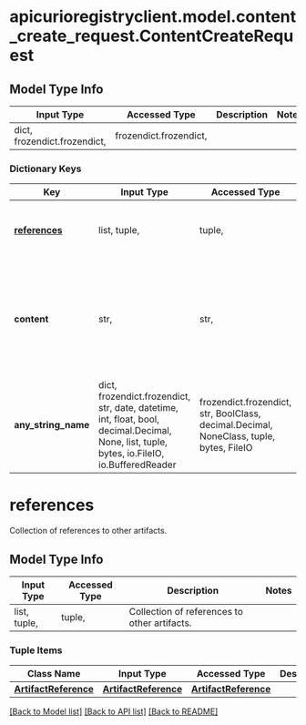 # apicurioregistryclient.model.content_create_request.ContentCreateRequest

## Model Type Info
Input Type | Accessed Type | Description | Notes
------------ | ------------- | ------------- | -------------
dict, frozendict.frozendict,  | frozendict.frozendict,  |  | 

### Dictionary Keys
Key | Input Type | Accessed Type | Description | Notes
------------ | ------------- | ------------- | ------------- | -------------
**[references](#references)** | list, tuple,  | tuple,  | Collection of references to other artifacts. | 
**content** | str,  | str,  | Raw content of the artifact or a valid (and accessible) URL where the content can be found. | 
**any_string_name** | dict, frozendict.frozendict, str, date, datetime, int, float, bool, decimal.Decimal, None, list, tuple, bytes, io.FileIO, io.BufferedReader | frozendict.frozendict, str, BoolClass, decimal.Decimal, NoneClass, tuple, bytes, FileIO | any string name can be used but the value must be the correct type | [optional]

# references

Collection of references to other artifacts.

## Model Type Info
Input Type | Accessed Type | Description | Notes
------------ | ------------- | ------------- | -------------
list, tuple,  | tuple,  | Collection of references to other artifacts. | 

### Tuple Items
Class Name | Input Type | Accessed Type | Description | Notes
------------- | ------------- | ------------- | ------------- | -------------
[**ArtifactReference**](ArtifactReference.md) | [**ArtifactReference**](ArtifactReference.md) | [**ArtifactReference**](ArtifactReference.md) |  | 

[[Back to Model list]](../../README.md#documentation-for-models) [[Back to API list]](../../README.md#documentation-for-api-endpoints) [[Back to README]](../../README.md)

